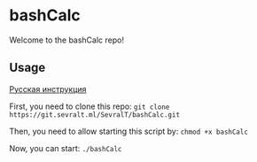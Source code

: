# bashCalc
Welcome to the bashCalc repo!

## Usage
[Русская инструкция](https://git.sevralt.ml/SevralT/bashCalc/README.ru.md)

First, you need to clone this repo:
`git clone https://git.sevralt.ml/SevralT/bashCalc.git`

Then, you need to allow starting this script by:
`chmod +x bashCalc`

Now, you can start:
`./bashCalc`